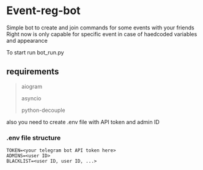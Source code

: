 # Event-reg-bot
Simple bot to create and join commands for some events with your friends 
Right now is only capable for specific event in case of haedcoded variables and appearance

To start run bot_run.py 

## requirements
> aiogram
>
> asyncio
>
> python-decouple

also you need to create .env file with API token and admin ID

### .env file structure
```
TOKEN=<your telegram bot API token here>
ADMINS=<user ID>
BLACKLIST=<user ID, user ID, ...>
```

